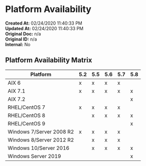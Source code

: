 # Platform Availability

**Created At:** 02/24/2020 11:40:33 PM  
**Updated At:** 02/24/2020 11:40:33 PM  
**Original Doc:** n/a  
**Original ID:** n/a  
**Internal:** No  

## Platform Availability Matrix

| Platform | 5.2 | 5.5 | 5.6 | 5.7 | 5.8 |  
| --- | --- | --- | --- | --- | --- |  
| AIX 6 | x | x | x | x |  |  
| AIX 7.1 | x | x | x | x | x |  
| AIX 7.2 |   |   |   |   | x |  
| RHEL/CentOS 7 | x | x | x | x |  |  
| RHEL/CentOS 8 |   | x | x | x | x |  
| RHEL/CentOS 9 |   |   |   |   | x |  
| Windows 7/Server 2008 R2 | x | x | x | x |  |
| Windows 8/Server 2012 R2 |  | x | x | x |  |
| Windows 10/Server 2016|  | x | x | x | x |
| Windows Server 2019 |   |   |   |  | x |
